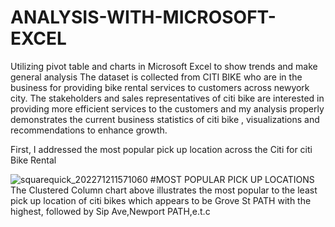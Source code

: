 # ANALYSIS-WITH-MICROSOFT-EXCEL
Utilizing pivot table and charts in Microsoft Excel to show trends and make general analysis
 The dataset is collected from CITI BIKE who are in the business for providing bike rental services to customers across newyork city. The stakeholders and sales representatives of citi bike are interested in providing more efficient services to the customers and my analysis properly demonstrates the current business statistics of citi bike , visualizations and recommendations to enhance growth.
 
 First, I addressed the most popular pick up location across the Citi for citi Bike Rental
 
 ![squarequick_202271211571060](https://user-images.githubusercontent.com/108612390/178485109-64fa309f-87e5-4bdc-a29d-62b3d5feaf08.jpg)
               #MOST POPULAR PICK UP LOCATIONS
The Clustered Column chart above illustrates the most popular to the least pick up location of citi bikes which appears to be Grove St PATH with the highest, followed by Sip Ave,Newport PATH,e.t.c 
